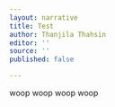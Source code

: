 ```yaml
---
layout: narrative
title: Test
author: Thanjila Thahsin
editor: ''
source: ''
published: false

---
```

woop woop woop woop